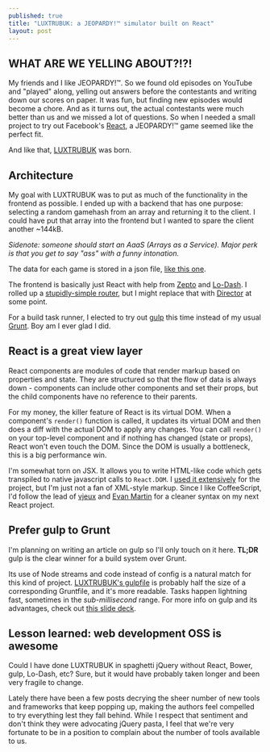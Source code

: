 ```yaml
---
published: true
title: "LUXTRUBUK: a JEOPARDY!™ simulator built on React"
layout: post
---
```


## WHAT ARE WE YELLING ABOUT?!?!
My friends and I like JEOPARDY!™. So we found old episodes on YouTube and "played" along, yelling out answers before the contestants and writing down our scores on paper. It was fun, but finding new episodes would become a chore. And as it turns out, the actual contestants were much better than us and we missed a lot of questions. So when I needed a small project to try out Facebook's [React][0], a JEOPARDY!™ game seemed like the perfect fit.

And like that, [LUXTRUBUK][] was born.

## Architecture

My goal with LUXTRUBUK was to put as much of the functionality in the frontend as possible. I ended up with a backend that has one purpose: selecting a random gamehash from an array and returning it to the client. I could have put that array into the frontend but I wanted to spare the client another ~144kB.

*Sidenote: someone should start an AaaS (Arrays as a Service). Major perk is that you get to say "ass" with a funny intonation.*

The data for each game is stored in a json file, [like this one][4].

The frontend is basically just React with help from [Zepto][] and [Lo-Dash][]. I rolled up a [stupidly-simple router][60], but I might replace that with [Director][] at some point.

For a build task runner, I elected to try out [gulp][] this time instead of my usual [Grunt][]. Boy am I ever glad I did.

## React is a great view layer
React components are modules of code that render markup based on properties and state. They are structured so that the flow of data is always down - components can include other components and set their props, but the child components have no reference to their parents.

For my money, the killer feature of React is its virtual DOM. When a component's `render()` function is called, it updates its virtual DOM and then does a diff with the actual DOM to apply any changes. You can call `render()` on your top-level component and if nothing has changed (state or props), React won't even touch the DOM. Since the DOM is usually a bottleneck, this is a big performance win.

I'm somewhat torn on JSX. It allows you to write HTML-like code which gets transpiled to native javascript calls to `React.DOM`. I [used it extensively][8] for the project, but I'm just not a fan of XML-style markup. Since I like CoffeeScript, I'd follow the lead of [vjeux][30] and [Evan Martin][20] for a cleaner syntax on my next React project.

## Prefer gulp to Grunt
I'm planning on writing an article on gulp so I'll only touch on it here. **TL;DR** gulp is the clear winner for a build system over Grunt.

Its use of Node streams and code instead of config is a natural match for this kind of project. [LUXTRUBUK's gulpfile][40] is probably half the size of a corresponding Gruntfile, and it's more readable. Tasks happen lightning fast, sometimes in the *sub-millisecond* range. For more info on gulp and its advantages, check out [this slide deck][50].

## Lesson learned: web development OSS is awesome
Could I have done LUXTRUBUK in spaghetti jQuery without React, Bower, gulp, Lo-Dash, etc? Sure, but it would have probably taken longer and been very fragile to change.

Lately there have been a few posts decrying the sheer number of new tools and frameworks that keep popping up, making the authors feel compelled to try everything lest they fall behind. While I respect that sentiment and don't think they were advocating jQuery pasta, I feel that we're very fortunate to be in a position to complain about the number of tools available to us.


[LUXTRUBUK]: http://luxtrubuk.jjt.io
[Zepto]: http://zeptojs.com
[Lo-Dash]: http://lodash.com
[Director]: https://github.com/flatiron/director
[gulp]: http://gulpjs.com
[Grunt]: http://gruntjs.com
[0]: http://facebook.github.io/react/index.html
[4]: http://luxtrubuk.jjt.io/data/games/efb4210a3e3edad92c46422bbe355daf.json
[10]: http://facebook.github.io/react/docs/jsx-in-depth.html
[8]: https://github.com/jjt/LUXTRUBUK/tree/master/client/src/jsx
[20]: http://neugierig.org/software/blog/2014/02/react-jsx-coffeescript.html
[30]: http://blog.vjeux.com/2013/javascript/react-coffeescript.html
[40]: https://github.com/jjt/LUXTRUBUK/blob/master/gulpfile.js
[50]: http://slid.es/contra/gulp
[60]: https://github.com/jjt/LUXTRUBUK/blob/master/client/src/jsx/index.jsx#L10-L69
